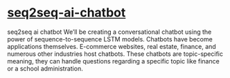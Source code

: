 # [seq2seq-ai-chatbot](https://github.com/rehanraza44/seq2seq-ai-chatbot/blob/main/Chatbot%20Seq2seq.ipynbhttps://github.com/rehanraza44/seq2seq-ai-chatbot/blob/main/Chatbot%20Seq2seq.ipynb)
seq2seq ai chatbot
We’ll be creating a conversational chatbot using the power of sequence-to-sequence LSTM models. Chatbots have become applications themselves. E-commerce websites, real estate, finance, and numerous other industries host chatbots. These chatbots are topic-specific meaning, they can handle questions regarding a specific topic like finance or a school administration.
